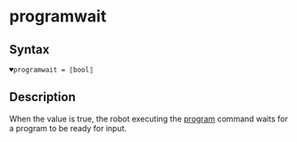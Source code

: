 # programwait

## Syntax

```G1ANT
♥programwait = ⟦bool⟧
```

## Description

When the value is true, the robot executing the [program](https://manual.g1ant.com/link/G1ANT.Language/G1ANT.Addon.Core/Commands/ProgramCommand.md) command waits for a program to be ready for input.
